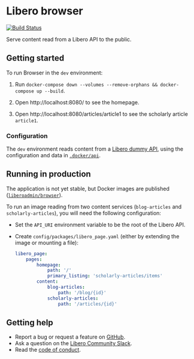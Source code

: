 Libero browser
==============

[![Build Status](https://travis-ci.com/libero/browser.svg?branch=master)](https://travis-ci.com/libero/browser)

Serve content read from a Libero API to the public.

Getting started
---------------

To run Browser in the `dev` environment:

1. Run `docker-compose down --volumes --remove-orphans && docker-compose up --build`.

2. Open http://localhost:8080/ to see the homepage.

3. Open http://localhost:8080/articles/article1 to see the scholarly article `article1`.

### Configuration

The `dev` environment reads content from a [Libero dummy API](https://github.com/libero/dummy-api), using the configuration and data in [`.docker/api`](.docker/api).

Running in production
---------------------

The application is not yet stable, but Docker images are published ([`liberoadmin/browser`](https://hub.docker.com/r/liberoadmin/browser)).

To run an image reading from two content services (`blog-articles` and `scholarly-articles`), you will need the following configuration:

- Set the `API_URI` environment variable to be the root of the Libero API.

- Create `config/packages/libero_page.yaml` (either by extending the image or mounting a file):

    ```yaml
    libero_page:
        pages:
            homepage:
                path: '/'
                primary_listing: 'scholarly-articles/items'
            content:
                blog-articles:
                    path: '/blog/{id}'
                scholarly-articles:
                    path: '/articles/{id}'
    ```

Getting help
------------

- Report a bug or request a feature on [GitHub](https://github.com/libero/libero/issues/new/choose).
- Ask a question on the [Libero Community Slack](https://libero.pub/join-slack).
- Read the [code of conduct](https://libero.pub/code-of-conduct).
